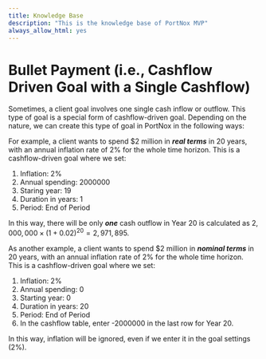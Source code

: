 ```yaml
---
title: Knowledge Base
description: "This is the knowledge base of PortNox MVP"
always_allow_html: yes    
---
```


<script type="text/javascript"
  src="https://cdnjs.cloudflare.com/ajax/libs/mathjax/2.7.0/MathJax.js?config=TeX-AMS_CHTML">
</script>
<script type="text/x-mathjax-config">
  MathJax.Hub.Config({
    tex2jax: {
      inlineMath: [['$','$'], ['\\(','\\)']],
      processEscapes: true},
      jax: ["input/TeX","input/MathML","input/AsciiMath","output/CommonHTML"],
      extensions: ["tex2jax.js","mml2jax.js","asciimath2jax.js","MathMenu.js","MathZoom.js","AssistiveMML.js", "[Contrib]/a11y/accessibility-menu.js"],
      TeX: {
      extensions: ["AMSmath.js","AMSsymbols.js","noErrors.js","noUndefined.js"],
      equationNumbers: {
      autoNumber: "AMS"
      }
    }
  });
</script>

# Bullet Payment (i.e., Cashflow Driven Goal with a Single Cashflow)

Sometimes, a client goal involves one single cash inflow or outflow. This type of goal is a special form of cashflow-driven goal. Depending on the nature, we can create this type of goal in PortNox in the following ways:

For example, a client wants to spend \$2 million in _**real terms**_ in 20 years, with an annual inflation rate of 2% for the whole time horizon. This is a cashflow-driven goal where we set:

1. Inflation: 2%
2. Annual spending: 2000000
3. Staring year: 19
4. Duration in years: 1
5. Period: End of Period

In this way, there will be only _**one**_ cash outflow in Year 20 is calculated as  $2,000,000\times(1+0.02)^{20}=2,971,895.$

As another example, a client wants to spend $2 million in _**nominal terms**_ in 20 years, with an annual inflation rate of 2% for the whole time horizon. This is a cashflow-driven goal where we set:

1. Inflation: 2%
2. Annual spending: 0
3. Starting year: 0
4. Duration in years: 20
5. Period: End of Period
6. In the cashflow table, enter -2000000 in the last row for Year 20.

In this way, inflation will be ignored, even if we enter it in the goal settings (2%).

